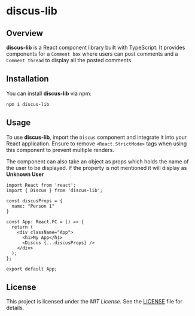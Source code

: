 # discus-lib

## Overview

**discus-lib** is a React component library built with TypeScript. It provides components for a `Comment box` where users can post comments and a `Comment thread` to display all the posted comments.

## Installation

You can install **discus-lib** via npm:

```
npm i discus-lib
```

## Usage

To use **discus-lib**, import the `Discus` component and integrate it into your React application. Ensure to remove `<React.StrictMode>` tags when using this component to prevent multiple renders.

The component can also take an object as props which holds the name of the user to be displayed. If the property is not mentioned it will display as __Unknown User__

```node
import React from 'react';
import { Discus } from 'discus-lib';

const discusProps = {
  name: "Person 1"
}

const App: React.FC = () => {
  return (
    <div className="App">
      <h1>My App</h1>
      <Discus {...discusProps} />
    </div>
  );
};

export default App;
```
## License

This project is licensed under the *MIT License*. See the [LICENSE](https://docs.npmjs.com/policies/npm-license) file for details.